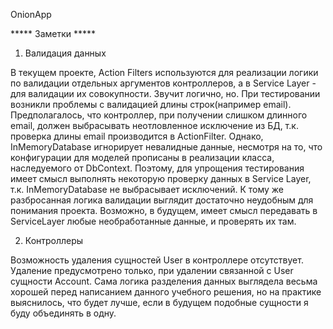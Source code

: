 OnionApp

***** Заметки *****

1. Валидация данных

  В текущем проекте, Action Filters используются для реализации логики по валидации 
отдельных аргументов контроллеров, а в Service Layer - для валидации их совокупности.
Звучит логично, но.
  При тестировании возникли проблемы с валидацией длины строк(например email).
Предполагалось, что контроллер, при получении слишком длинного email, должен 
выбрасывать неотловленное исключение из БД, т.к. проверка длины email производится
в ActionFilter.
  Однако, InMemoryDatabase игнорирует невалидные данные, несмотря на то, что
конфигурации для моделей прописаны в реализации класса, наследуемого от DbContext.
Поэтому, для упрощения тестирования имеет смысл выполнять некоторую проверку данных
в Service Layer, т.к. InMemoryDatabase не выбрасывает исключений. К тому же 
разбросанная логика валидации выглядит достаточно неудобным для понимания проекта.
  Возможно, в будущем, имеет смысл передавать в ServiceLayer любые необработанные
данные, и проверять их там.


2. Контроллеры

  Возможность удаления сущностей User в контроллере отсутствует.
Удаление предусмотрено только, при удалении связанной с User сущности Account.
  Сама логика разделения данных выглядела весьма хорошей перед написанием
данного учебного решения, но на практике выяснилось, что будет лучше,
если в будущем подобные сущности я буду объединять в одну.
